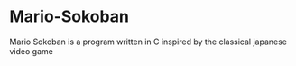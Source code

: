 # Mario-Sokoban
Mario Sokoban is a program written in C inspired by the classical japanese video game
